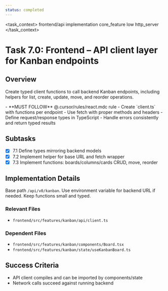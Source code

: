 ```yaml
---
status: completed
---
```


<task_context>
<domain>frontend/api</domain>
<type>implementation</type>
<scope>core_feature</scope>
<complexity>low</complexity>
<dependencies>http_server</dependencies>
</task_context>

# Task 7.0: Frontend – API client layer for Kanban endpoints

## Overview

Create typed client functions to call backend Kanban endpoints, including helpers for list, create, update, move, and reorder operations.

<requirements>
- **MUST FOLLOW** @.cursor/rules/react.mdc rule
- Create `client.ts` with functions per endpoint
- Use fetch with proper methods and headers
- Define request/response types in TypeScript
- Handle errors consistently and return typed results
</requirements>

## Subtasks

- [x] 7.1 Define types mirroring backend models
- [x] 7.2 Implement helper for base URL and fetch wrapper
- [x] 7.3 Implement functions: boards/columns/cards CRUD, move, reorder

## Implementation Details

Base path `/api/v0/kanban`. Use environment variable for backend URL if needed. Keep functions small and typed.

### Relevant Files

- `frontend/src/features/kanban/api/client.ts`

### Dependent Files

- `frontend/src/features/kanban/components/Board.tsx`
- `frontend/src/features/kanban/state/useKanbanBoard.ts`

## Success Criteria

- API client compiles and can be imported by components/state
- Network calls succeed against running backend
